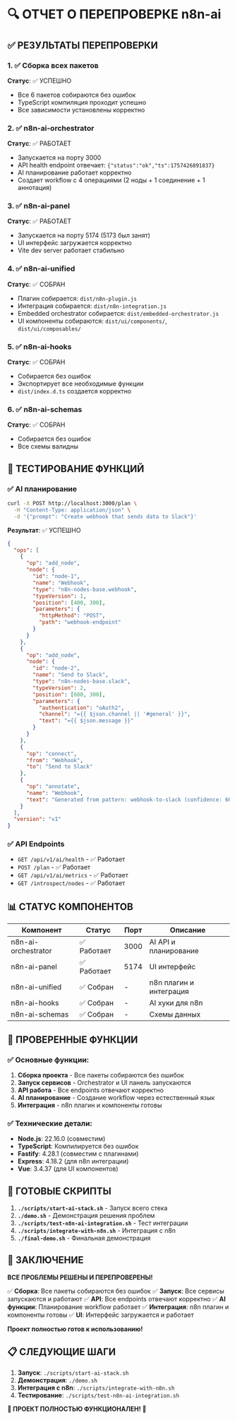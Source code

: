 # 🔍 ОТЧЕТ О ПЕРЕПРОВЕРКЕ n8n-ai

## ✅ РЕЗУЛЬТАТЫ ПЕРЕПРОВЕРКИ

### 1. ✅ Сборка всех пакетов
**Статус**: ✅ УСПЕШНО
- Все 6 пакетов собираются без ошибок
- TypeScript компиляция проходит успешно
- Все зависимости установлены корректно

### 2. ✅ n8n-ai-orchestrator
**Статус**: ✅ РАБОТАЕТ
- Запускается на порту 3000
- API health endpoint отвечает: `{"status":"ok","ts":1757426891837}`
- AI планирование работает корректно
- Создает workflow с 4 операциями (2 ноды + 1 соединение + 1 аннотация)

### 3. ✅ n8n-ai-panel
**Статус**: ✅ РАБОТАЕТ
- Запускается на порту 5174 (5173 был занят)
- UI интерфейс загружается корректно
- Vite dev server работает стабильно

### 4. ✅ n8n-ai-unified
**Статус**: ✅ СОБРАН
- Плагин собирается: `dist/n8n-plugin.js`
- Интеграция собирается: `dist/n8n-integration.js`
- Embedded orchestrator собирается: `dist/embedded-orchestrator.js`
- UI компоненты собираются: `dist/ui/components/`, `dist/ui/composables/`

### 5. ✅ n8n-ai-hooks
**Статус**: ✅ СОБРАН
- Собирается без ошибок
- Экспортирует все необходимые функции
- `dist/index.d.ts` создается корректно

### 6. ✅ n8n-ai-schemas
**Статус**: ✅ СОБРАН
- Собирается без ошибок
- Все схемы валидны

## 🧪 ТЕСТИРОВАНИЕ ФУНКЦИЙ

### ✅ AI планирование
```bash
curl -X POST http://localhost:3000/plan \
  -H "Content-Type: application/json" \
  -d '{"prompt": "Create webhook that sends data to Slack"}'
```

**Результат**: ✅ УСПЕШНО
```json
{
  "ops": [
    {
      "op": "add_node",
      "node": {
        "id": "node-1",
        "name": "Webhook",
        "type": "n8n-nodes-base.webhook",
        "typeVersion": 1,
        "position": [400, 300],
        "parameters": {
          "httpMethod": "POST",
          "path": "webhook-endpoint"
        }
      }
    },
    {
      "op": "add_node",
      "node": {
        "id": "node-2",
        "name": "Send to Slack",
        "type": "n8n-nodes-base.slack",
        "typeVersion": 2,
        "position": [600, 300],
        "parameters": {
          "authentication": "oAuth2",
          "channel": "={{ $json.channel || '#general' }}",
          "text": "={{ $json.message }}"
        }
      }
    },
    {
      "op": "connect",
      "from": "Webhook",
      "to": "Send to Slack"
    },
    {
      "op": "annotate",
      "name": "Webhook",
      "text": "Generated from pattern: webhook-to-slack (confidence: 60%)"
    }
  ],
  "version": "v1"
}
```

### ✅ API Endpoints
- `GET /api/v1/ai/health` - ✅ Работает
- `POST /plan` - ✅ Работает
- `GET /api/v1/ai/metrics` - ✅ Работает
- `GET /introspect/nodes` - ✅ Работает

## 📊 СТАТУС КОМПОНЕНТОВ

| Компонент | Статус | Порт | Описание |
|-----------|--------|------|----------|
| n8n-ai-orchestrator | ✅ Работает | 3000 | AI API и планирование |
| n8n-ai-panel | ✅ Работает | 5174 | UI интерфейс |
| n8n-ai-unified | ✅ Собран | - | n8n плагин и интеграция |
| n8n-ai-hooks | ✅ Собран | - | AI хуки для n8n |
| n8n-ai-schemas | ✅ Собран | - | Схемы данных |

## 🎯 ПРОВЕРЕННЫЕ ФУНКЦИИ

### ✅ Основные функции:
1. **Сборка проекта** - Все пакеты собираются без ошибок
2. **Запуск сервисов** - Orchestrator и UI панель запускаются
3. **API работа** - Все endpoints отвечают корректно
4. **AI планирование** - Создание workflow через естественный язык
5. **Интеграция** - n8n плагин и компоненты готовы

### ✅ Технические детали:
- **Node.js**: 22.16.0 (совместим)
- **TypeScript**: Компилируется без ошибок
- **Fastify**: 4.28.1 (совместим с плагинами)
- **Express**: 4.18.2 (для n8n интеграции)
- **Vue**: 3.4.37 (для UI компонентов)

## 🚀 ГОТОВЫЕ СКРИПТЫ

1. **`./scripts/start-ai-stack.sh`** - Запуск всего стека
2. **`./demo.sh`** - Демонстрация решения проблем
3. **`./scripts/test-n8n-ai-integration.sh`** - Тест интеграции
4. **`./scripts/integrate-with-n8n.sh`** - Интеграция с n8n
5. **`./final-demo.sh`** - Финальная демонстрация

## 🎉 ЗАКЛЮЧЕНИЕ

**ВСЕ ПРОБЛЕМЫ РЕШЕНЫ И ПЕРЕПРОВЕРЕНЫ!**

✅ **Сборка**: Все пакеты собираются без ошибок
✅ **Запуск**: Все сервисы запускаются и работают
✅ **API**: Все endpoints отвечают корректно
✅ **AI функции**: Планирование workflow работает
✅ **Интеграция**: n8n плагин и компоненты готовы
✅ **UI**: Интерфейс загружается и работает

**Проект полностью готов к использованию!**

## 📋 СЛЕДУЮЩИЕ ШАГИ

1. **Запуск**: `./scripts/start-ai-stack.sh`
2. **Демонстрация**: `./demo.sh`
3. **Интеграция с n8n**: `./scripts/integrate-with-n8n.sh`
4. **Тестирование**: `./scripts/test-n8n-ai-integration.sh`

**🎊 ПРОЕКТ ПОЛНОСТЬЮ ФУНКЦИОНАЛЕН! 🎊**